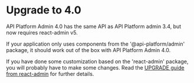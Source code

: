 # Upgrade to 4.0

API Platform Admin 4.0 has the same API as API Platform admin 3.4, but now requires react-admin v5.

If your application only uses components from the '@api-platform/admin' package, it should work out of the box with API Platform Admin 4.0.

If you have done some customization based on the 'react-admin' package, you will probably have to make some changes. Read the [UPGRADE guide from react-admin](https://marmelab.com/react-admin/doc/5.0/Upgrade.html) for further details.

